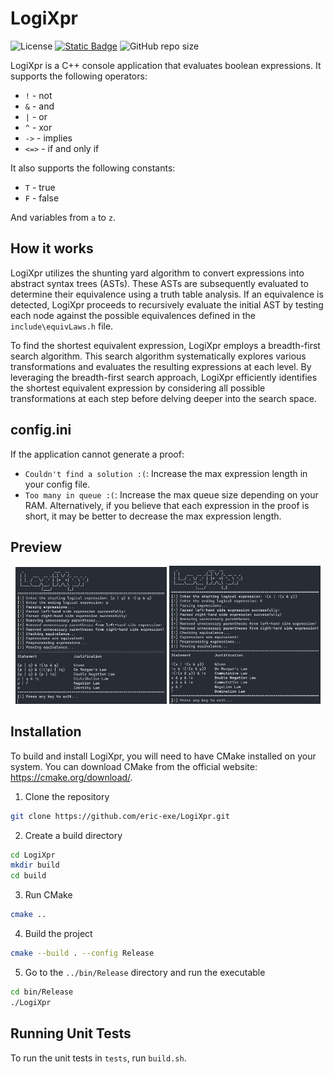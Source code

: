 # LogiXpr
![License](https://img.shields.io/github/license/eric-exe/LogiXpr)
[![Static Badge](https://img.shields.io/badge/docs-read-blue)](https://eric-exe.github.io/LogiXpr/)
![GitHub repo size](https://img.shields.io/github/repo-size/eric-exe/LogiXpr)

LogiXpr is a C++ console application that evaluates boolean expressions. It supports the following operators:
- `!` - not
- `&` - and
- `|` - or
- `^` - xor
- `->` - implies
- `<=>` - if and only if

It also supports the following constants:
- `T` - true
- `F` - false

And variables from `a` to `z`.

## How it works
LogiXpr utilizes the shunting yard algorithm to convert expressions into abstract syntax trees (ASTs). These ASTs are subsequently evaluated to determine their equivalence using a truth table analysis. If an equivalence is detected, LogiXpr proceeds to recursively evaluate the initial AST by testing each node against the possible equivalences defined in the `include\equivLaws.h` file.

To find the shortest equivalent expression, LogiXpr employs a breadth-first search algorithm. This search algorithm systematically explores various transformations and evaluates the resulting expressions at each level. By leveraging the breadth-first search approach, LogiXpr efficiently identifies the shortest equivalent expression by considering all possible transformations at each step before delving deeper into the search space.

## config.ini
If the application cannot generate a proof:
- `Couldn't find a solution :(`: Increase the max expression length in your config file.
- `Too many in queue :(`: Increase the max queue size depending on your RAM.
Alternatively, if you believe that each expression in the proof is short, it may be better to decrease the max expression length.
## Preview
<p align="center" width="100%">
  <img src="preview/preview_1.png" width="48%"/>
  <img src="preview/preview_2.png" width="48%"/>
</p>

## Installation
To build and install LogiXpr, you will need to have CMake installed on your system. You can download CMake from the official website: https://cmake.org/download/.

1. Clone the repository
```bash
git clone https://github.com/eric-exe/LogiXpr.git
```

2. Create a build directory
```bash
cd LogiXpr
mkdir build
cd build
```

3. Run CMake
```bash
cmake ..
```

4. Build the project
```bash
cmake --build . --config Release
```

5. Go to the `../bin/Release` directory and run the executable
```bash
cd bin/Release
./LogiXpr
```

## Running Unit Tests
To run the unit tests in `tests`, run `build.sh`.
